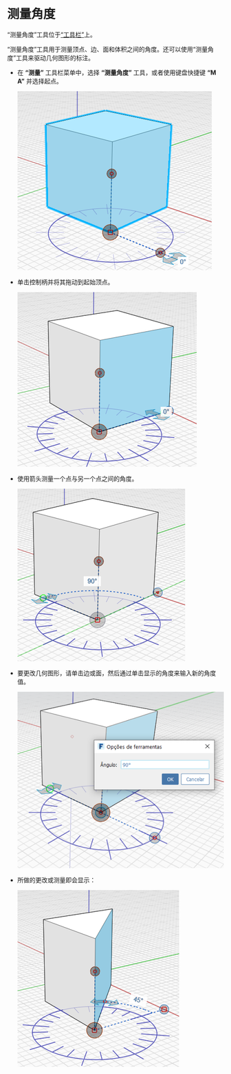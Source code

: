 # 测量角度

“测量角度”工具位于[“工具栏”](../formit-introduction/tool-bars.md)上。

“测量角度”工具用于测量顶点、边、面和体积之间的角度。还可以使用“测量角度”工具来驱动几何图形的标注。

*   在 **“测量”** 工具栏菜单中，选择 **“测量角度”** 工具，或者使用键盘快捷键 **“M A”** 并选择起点。

    <img src="../.gitbook/assets/measure-angle.png" alt="" data-size="original">
*   单击控制柄并将其拖动到起始顶点。

    <img src="../.gitbook/assets/measure-angle2.png" alt="" data-size="original">
*   使用箭头测量一个点与另一个点之间的角度。

    <img src="../.gitbook/assets/measure-angle4.png" alt="" data-size="original">
*   要更改几何图形，请单击边或面，然后通过单击显示的角度来输入新的角度值。

    <img src="../.gitbook/assets/measure-angle3 (1).png" alt="" data-size="original">
*   所做的更改或测量即会显示：

    <img src="../.gitbook/assets/measure-angle5.png" alt="" data-size="original">
